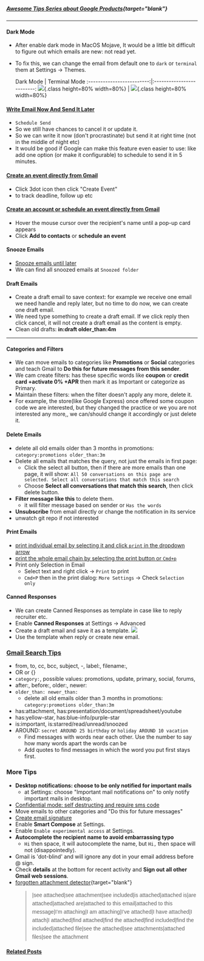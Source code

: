 ##### [Awesome Tips Series about Google Products](https://lifelongprogrammer.blogspot.com/search/label/Google_Series){target="blank"}
<script src="/feeds/posts/default/-/Google_Series?orderby=updated&amp;alt=json-in-script&amp;callback=series&amp;max-results=20"></script>

---

<style>
blockquote {
  font: 14px/22px normal helvetica, sans-serif;
  margin-top: 10px;
  margin-bottom: 10px;
  margin-left: 50px;
  padding-left: 15px;
  border-left: 3px solid #ccc;
}
</style>

#### **Dark Mode**
- After enable dark mode in MacOS Mojave, It would be a little bit difficult to figure out which emails are new: not read yet.
- To fix this, we can change the email from default one to `dark` or `terminal` them at Settings -> Themes.

     Dark Mode             |  Terminal Mode
:-------------------------:|:-------------------------:
![](https://www.howtogeek.com/wp-content/uploads/2018/07/ximg_5b58dee245c9e.png.pagespeed.gp+jp+jw+pj+ws+js+rj+rp+rw+ri+cp+md.ic.DE3s6txqBQ.png){.class height=80% width=80%}  |  ![](https://www.howtogeek.com/wp-content/uploads/2018/07/ximg_5b58df10b3251.png.pagespeed.gp+jp+jw+pj+ws+js+rj+rp+rw+ri+cp+md.ic.5zgrWAw18-.png){.class height=80% width=80%}

#### [Write Email Now And Send It Later](https://www.cnet.com/how-to/gmails-scheduling-tool-to-send-emails-later-keeps-you-from-being-an-enormous-jackass/)
- `Schedule Send`
- So we still have chances to cancel it or update it.
- So we can write it now (don't procrastinate) but send it at right time (not in the middle of night etc)
- It would be good if Google can make this feature even easier to use: like add one option (or make it configurable) to schedule to send it in 5 minutes.

#### [Create an event directly from Gmail](https://www.lifewire.com/create-a-google-calendar-event-from-a-message-in-gmail-1172093)
- Click 3dot icon then click "Create Event"
- to track deadline, follow up etc

#### [Create an account or schedule an event directly from Gmail](https://webapps.stackexchange.com/questions/11699/in-gmail-how-do-i-create-a-contact-from-a-recipient-of-an-email)
- Hover the mouse cursor over the recipient's name until a pop-up card appears
- Click **Add to contacts** or **schedule an event**

#### Snooze Emails
- [Snooze emails until later](https://support.google.com/mail/answer/7622010)
- We can find all snoozed emails at `Snoozed folder`

#### Draft Emails
- Create a draft email to save context: for example we receive one email we need handle and reply later, but no time to do now, we can create one draft email.
- We need type something to create a draft email. If we click reply then click cancel, it will not create a draft email as the content is empty.
- Clean old drafts: **in:draft older_than:4m**

---

#### Categories and Filters
- We can move emails to categories like **Promotions** or **Social** categories and teach Gmail to **Do this for future messages from this sender**.
- We cam create filters: has these specific words like **coupon** or **credit card +activate 0% +APR** then mark it as Important or categorize as Primary.
- Maintain these filters: when the filter doesn't apply any more, delete it.
 - For example, the store(like Google Express) once offered some coupon code we are interested, but they changed the practice or we you are not interested any more,, we can/should change it accordingly or just delete it.

#### Delete Emails
- delete all old emails older than 3 months in promotions: `category:promotions older_than:3m`
- Delete all emails that matches the query, not just the emails in first page:
  - Click the select all button, then if there are more emails than one page, it will show: `All 50 conversations on this page are selected.
Select all conversations that match this search`
  - Choose **Select all conversations that match this search**, then click delete button.
- **Filter message like this** to delete them.
  - it will filter message based on sender or `Has the words`
- **Unsubscribe** from email directly or change the notification in its service
- unwatch git repo if not interested

#### Print Emails
- [print individual email by selecting it and click `print` in the dropdown arrow](https://webapps.stackexchange.com/questions/78549/how-to-print-selected-emails-from-gmail-conversation-only-using-gmail)
- [print the whole email chain by selecting the print button or `Cmd+p`](https://webapps.stackexchange.com/questions/78549/how-to-print-selected-emails-from-gmail-conversation-only-using-gmail)
- Print only Selection in Email
  - Select text and right click -> `Print` to print
  - `Cmd+P` then in the print dialog: `More Settings` -> Check `Selection only`

#### Canned Responses
- We can create Canned Responses as template in case like to reply recruiter etc.
- Enable **Canned Responses** at Settings -> Advanced
- Create a draft email and save it as a template.
![](https://img.purch.com/o/aHR0cDovL3d3dy5sYXB0b3BtYWcuY29tL2ltYWdlcy93cC9wdXJjaC1hcGkvaW5jb250ZW50LzIwMTYvMTEvbmV3LXJlc3BvbnNlLmpwZw==)
- Use the template when reply or create new email.

### [Gmail Search Tips](https://support.google.com/mail/answer/7190)
- from, to, cc, bcc, subject, -, label:, filename:,
- OR or {}
- `category:`, possible values: promotions, update, primary, social, forums,
- after:, before:, older:, newer:
- `older_than: newer_than:`
  - delete all old emails older than 3 months in promotions: `category:promotions older_than:3m`
- has:attachment, has:presentation/document/spreadsheet/youtube
- has:yellow-star, has:blue-info/purple-star
- is:important, is:starred/read/unread/snoozed
- AROUND: `secret AROUND 25 birthday` or `holiday AROUND 10 vacation`
  - Find messages with words near each other. Use the number to say how many words apart the words can be
  - Add quotes to find messages in which the word you put first stays first.

### More Tips
- **Desktop notifications: choose to be only notified for important mails**
  - at Settings: choose "Important mail notifications on" to only notify important mails in desktop.
- [Confidential mode: self destructing and require sms code](https://techcrunch.com/2018/04/13/google-is-testing-self-destructing-emails-in-new-gmail/)
- Move emails to other categories and "Do this for future messages"
- [Create email signature](https://webapp.wisestamp.com)
- Enable **Smart Compose** at Settings.
- Enable `Enable experimental access` at Settings.
- **Autocomplete the recipient name to avoid embarrassing typo**
  - `Hi` then space, it will autocomplete the name, but `Hi,` then space will not (disappointedly).
- Gmail is 'dot-blind' and will ignore any dot in your email address before @ sign.
- Check **details** at the bottom for recent activity and **Sign out all other Gmail web sessions**.
- [forgotten attachment detector](https://www.labnol.org/internet/gmail-attachment-reminder/31959/){target="blank"}

> |see attached|see attachment|see included|is attached|attached is|are attached|attached are|attached to this email|attached to this message|I’m attaching|I am attaching|I’ve attached|I have attached|I attach|I attached|find attached|find the attached|find included|find the included|attached file|see the attached|see attachments|attached files|see the attachment


#### [Related Posts](https://lifelongprogrammer.blogspot.com/search/label/Google)<a name="related"></a>
<script src="/feeds/posts/default/-/Google?orderby=updated&amp;alt=json-in-script&amp;callback=weightedRandomRelatedPosts&amp;max-results=20"></script>
